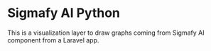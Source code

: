 # Sigmafy AI Python

This is a visualization layer to draw graphs coming from Sigmafy AI component from a Laravel app.

